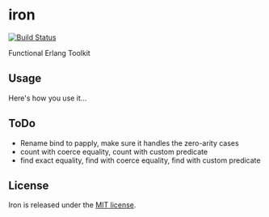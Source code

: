 # iron

[![Build Status](https://travis-ci.org/[YOUR_GITHUB_USERNAME]/[YOUR_PROJECT_NAME].png)](https://travis-ci.org/[YOUR_GITHUB_USERNAME]/[YOUR_PROJECT_NAME])

Functional Erlang Toolkit

## Usage

Here's how you use it...

## ToDo

* Rename bind to papply, make sure it handles the zero-arity cases
* count with coerce equality, count with custom predicate
* find exact equality, find with coerce equality, find with custom predicate

## License

Iron is released under the [MIT license](http://opensource.org/licenses/MIT).
